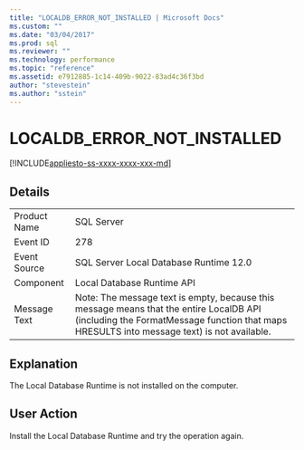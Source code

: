 ```yaml
---
title: "LOCALDB_ERROR_NOT_INSTALLED | Microsoft Docs"
ms.custom: ""
ms.date: "03/04/2017"
ms.prod: sql
ms.reviewer: ""
ms.technology: performance
ms.topic: "reference"
ms.assetid: e7912885-1c14-409b-9022-83ad4c36f3bd
author: "stevestein"
ms.author: "sstein"
---
```

# LOCALDB_ERROR_NOT_INSTALLED
[!INCLUDE[appliesto-ss-xxxx-xxxx-xxx-md](../../includes/appliesto-ss-xxxx-xxxx-xxx-md.md)]
    
## Details  
  
|||  
|-|-|  
|Product Name|SQL Server|  
|Event ID|278|  
|Event Source|SQL Server Local Database Runtime 12.0|  
|Component|Local Database Runtime API|  
|Message Text|Note: The message text is empty, because this message means that the entire LocalDB API (including the FormatMessage function that maps HRESULTS into message text) is not available.|  
  
## Explanation  
 The Local Database Runtime is not installed on the computer.  
  
## User Action  
 Install the Local Database Runtime and try the operation again.  
  
  

